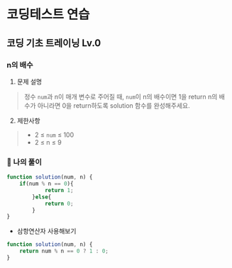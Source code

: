 # 코딩테스트 연습
## 코딩 기초 트레이닝 Lv.0

### n의 배수

1. 문제 설명
> 
>정수 `num`과 n이 매개 변수로 주어질 때, `num`이 n의 배수이면 1을 return n의 배수가 아니라면 0을 return하도록 solution 함수를 완성해주세요.

2. 제한사항
>- 2 ≤ `num` ≤ 100
>- 2 ≤ n ≤ 9


### 🦈 나의 풀이
```javascript
function solution(num, n) {
    if(num % n == 0){
            return 1;
        }else{
            return 0;
        }
}
```
- 삼항연산자 사용해보기
```javascript
function solution(num, n) {
    return num % n == 0 ? 1 : 0;
}
```
